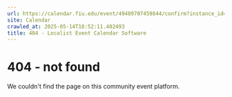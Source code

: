 ```yaml
---
url: https://calendar.fiu.edu/event/49489707459844/confirm?instance_id=49489707468041&return=https%3A%2F%2Fcalendar.fiu.edu%2Fcalendar%3Fevent_types%255B%255D%3D121719
site: Calendar
crawled_at: 2025-05-14T18:52:11.402493
title: 404 - Localist Event Calendar Software
---
```


# 404 - not found
We couldn't find the page on this community event platform.
